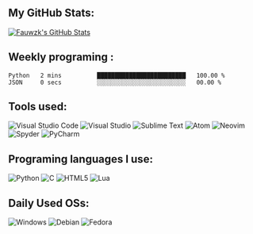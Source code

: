 ## My GitHub Stats:
<a href="https://github.com/fauwzk">
  <img align="center" src="https://github-readme-stats.vercel.app/api?username=fauwzk&show_icons=true&line_height=27&count_private=tru&theme=github_dark" alt="Fauwzk's GitHub Stats" />
</a>

## Weekly programing :
<!--START_SECTION:waka-->

```text
Python   2 mins          █████████████████████████   100.00 %
JSON     0 secs          ░░░░░░░░░░░░░░░░░░░░░░░░░   00.00 %
```

<!--END_SECTION:waka-->

## Tools used:

![Visual Studio Code](https://img.shields.io/badge/Visual%20Studio%20Code-0078d7.svg?style=flat&logo=visual-studio-code&logoColor=white)
![Visual Studio](https://img.shields.io/badge/Visual%20Studio-5C2D91.svg?style=flat&logo=visual-studio&logoColor=white)
![Sublime Text](https://img.shields.io/badge/sublime_text-%23575757.svg?style=flat&logo=sublime-text&logoColor=important)
![Atom](https://img.shields.io/badge/Atom-%2366595C.svg?style=flat&logo=atom&logoColor=white)
![Neovim](https://img.shields.io/badge/NeoVim-%2357A143.svg?&style=flat&logo=neovim&logoColor=white)
![Spyder](https://img.shields.io/badge/Spyder-838485?style=flat&logo=spyder%20ide&logoColor=maroon)
![PyCharm](https://img.shields.io/badge/pycharm-143?style=flat&logo=pycharm&logoColor=black&color=black&labelColor=green)

## Programing languages I use:

![Python](https://img.shields.io/badge/python-3670A0?style=flat&logo=python&logoColor=ffdd54)
![C](https://img.shields.io/badge/c-%2300599C.svg?style=flat&logo=c&logoColor=white)
![HTML5](https://img.shields.io/badge/html5-%23E34F26.svg?style=flat&logo=html5&logoColor=white)
![Lua](https://img.shields.io/badge/lua-%232C2D72.svg?style=flat&logo=lua&logoColor=white)

## Daily Used OSs: 

![Windows](https://img.shields.io/badge/Windows-0078D6?style=flat&logo=windows&logoColor=white) ![Debian](https://img.shields.io/badge/Debian-D70A53?style=flat&logo=debian&logoColor=white) ![Fedora](https://img.shields.io/badge/Fedora-294172?style=flat&logo=fedora&logoColor=white)


<!-- Resources -->
<!-- Icons: https://simpleicons.org/ -->
<!-- GitHub Stats: https://github.com/anuraghazra/github-readme-stats -->
<!-- Emojis: https://emojipedia.org/emoji/ -->
<!-- HTML Emojis: https://www.fileformat.info/index.htm -->
<!-- Shields: https://shields.io/ -->
<!-- Awesome GitHub Profile README: https://github.com/abhisheknaiidu/awesome-github-profile-readme -->

